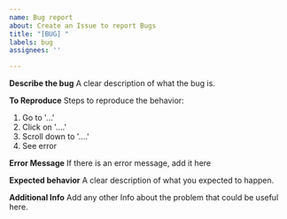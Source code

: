 ```yaml
---
name: Bug report
about: Create an Issue to report Bugs
title: "[BUG] "
labels: bug
assignees: ''

---
```


**Describe the bug**
A clear description of what the bug is.

**To Reproduce**
Steps to reproduce the behavior:
1. Go to '...'
2. Click on '....'
3. Scroll down to '....'
4. See error

**Error Message**
If there is an error message, add it here

**Expected behavior**
A clear description of what you expected to happen.

**Additional Info**
Add any other Info about the problem that could be useful here.
